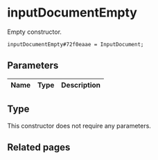 # inputDocumentEmpty
Empty constructor.

```
inputDocumentEmpty#72f0eaae = InputDocument;
```

## Parameters
| Name | Type | Description |
| ---- | :----: | ----------- |


## Type
This constructor does not require any parameters.

## Related pages
